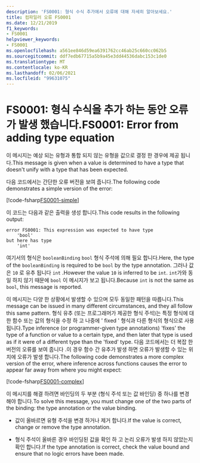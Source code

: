 ```yaml
---
description: 'FS0001: 형식 수식 추가에서 오류에 대해 자세히 알아보세요.'
title: 컴파일러 오류 FS0001
ms.date: 12/21/2019
f1_keywords:
- FS0001
helpviewer_keywords:
- FS0001
ms.openlocfilehash: a561ee846d59ea6391762cc46ab25c660cc062b5
ms.sourcegitcommit: ddf7edb67715a5b9a45e3dd44536dabc153c1de0
ms.translationtype: MT
ms.contentlocale: ko-KR
ms.lasthandoff: 02/06/2021
ms.locfileid: "99631075"
---
```

# <a name="fs0001-error-from-adding-type-equation"></a><span data-ttu-id="774d6-103">FS0001: 형식 수식을 추가 하는 동안 오류가 발생 했습니다.</span><span class="sxs-lookup"><span data-stu-id="774d6-103">FS0001: Error from adding type equation</span></span>

<span data-ttu-id="774d6-104">이 메시지는 예상 되는 유형과 통합 되지 않는 유형을 값으로 결정 한 경우에 제공 됩니다.</span><span class="sxs-lookup"><span data-stu-id="774d6-104">This message is given when a value is determined to have a type that doesn't unify with a type that has been expected.</span></span>

<span data-ttu-id="774d6-105">다음 코드에서는 간단한 오류 버전을 보여 줍니다.</span><span class="sxs-lookup"><span data-stu-id="774d6-105">The following code demonstrates a simple version of the error:</span></span>

[!code-fsharp[FS0001-simple](~/samples/snippets/fsharp/compiler-messages/fs0001.fsx#L2)]

<span data-ttu-id="774d6-106">이 코드는 다음과 같은 출력을 생성 합니다.</span><span class="sxs-lookup"><span data-stu-id="774d6-106">This code results in the following output:</span></span>

```text
error FS0001: This expression was expected to have type
    'bool'
but here has type
    'int'
```

<span data-ttu-id="774d6-107">여기서의 형식은 `booleanBinding` `bool` 형식 주석에 의해 필요 합니다.</span><span class="sxs-lookup"><span data-stu-id="774d6-107">Here, the type of the `booleanBinding` is required to be `bool` by the type annotation.</span></span> <span data-ttu-id="774d6-108">그러나 값은 `10` 로 유추 됩니다 `int` .</span><span class="sxs-lookup"><span data-stu-id="774d6-108">However the value `10` is inferred to be `int`.</span></span> <span data-ttu-id="774d6-109">`int`가와 동일 하지 않기 때문에 `bool` 이 메시지가 보고 됩니다.</span><span class="sxs-lookup"><span data-stu-id="774d6-109">Because `int` is not the same as `bool`, this message is reported.</span></span>

<span data-ttu-id="774d6-110">이 메시지는 다양 한 상황에서 발생할 수 있으며 모두 동일한 패턴을 따릅니다.</span><span class="sxs-lookup"><span data-stu-id="774d6-110">This message can be issued in many different circumstances, and they all follow this same pattern.</span></span> <span data-ttu-id="774d6-111">형식 유추 (또는 프로그래머가 제공한 형식 주석)는 특정 형식에 대 한 함수 또는 값의 형식을 수정 하 고 나중에 ' fixed ' 형식과 다른 형식의 형식으로 사용 됩니다.</span><span class="sxs-lookup"><span data-stu-id="774d6-111">Type inference (or programmer-given type annotations) 'fixes' the type of a function or value to a certain type, and then later that type is used as if it were of a different type than the 'fixed' type.</span></span>  <span data-ttu-id="774d6-112">다음 코드에서는 더 복잡 한 버전의 오류를 보여 줍니다 .이 경우 함수 간 유추가 발생 하면 오류가 발생할 수 있는 위치에 오류가 발생 합니다.</span><span class="sxs-lookup"><span data-stu-id="774d6-112">The following code demonstrates a more complex version of the error, where inference across functions causes the error to appear far away from where you might expect:</span></span>

[!code-fsharp[FS0001-complex](~/samples/snippets/fsharp/compiler-messages/fs0001.fsx#L5-L26)]

<span data-ttu-id="774d6-113">이 메시지를 해결 하려면 바인딩의 두 부분 (형식 주석 또는 값 바인딩) 중 하나를 변경 해야 합니다.</span><span class="sxs-lookup"><span data-stu-id="774d6-113">To solve this message, you must change one of the two parts of the binding: the type annotation or the value binding.</span></span>

- <span data-ttu-id="774d6-114">값이 올바르면 유형 주석을 변경 하거나 제거 합니다.</span><span class="sxs-lookup"><span data-stu-id="774d6-114">If the value is correct, change or remove the type annotation.</span></span>

- <span data-ttu-id="774d6-115">형식 주석이 올바른 경우 바인딩된 값을 확인 하 고 논리 오류가 발생 하지 않았는지 확인 합니다.</span><span class="sxs-lookup"><span data-stu-id="774d6-115">If the type annotation is correct, check the value bound and ensure that no logic errors have been made.</span></span>
